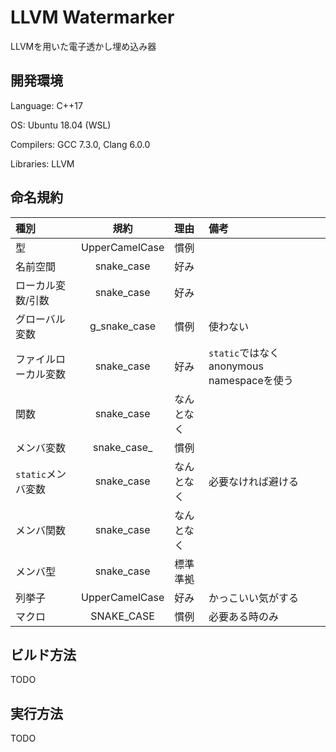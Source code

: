 # LLVM Watermarker

LLVMを用いた電子透かし埋め込み器

## 開発環境

Language: C++17

OS: Ubuntu 18.04 (WSL)

Compilers: GCC 7.3.0, Clang 6.0.0

Libraries: LLVM

## 命名規約

| 種別 | 規約 | 理由 | 備考 |
|:-----|:----:|:-----|:-----|
| 型 | UpperCamelCase | 慣例 | |
| 名前空間 | snake\_case | 好み | |
| ローカル変数/引数 | snake\_case | 好み | |
| グローバル変数 | g\_snake\_case | 慣例 | 使わない |
| ファイルローカル変数 | snake\_case | 好み | `static`ではなくanonymous namespaceを使う |
| 関数 | snake\_case | なんとなく | |
| メンバ変数 | snake\_case\_ | 慣例 | |
| `static`メンバ変数 | snake\_case | なんとなく | 必要なければ避ける |
| メンバ関数 | snake\_case | なんとなく | |
| メンバ型 | snake\_case | 標準準拠 | |
| 列挙子 | UpperCamelCase | 好み | かっこいい気がする |
| マクロ | SNAKE\_CASE | 慣例 | 必要ある時のみ |

## ビルド方法

TODO

## 実行方法

TODO
